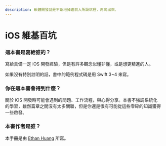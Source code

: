 ```yaml
---
description: 軟體開發就是不斷地掉進前人所設坑裡，再爬出來。
---
```


# iOS 維基百坑

### 這本書是寫給誰的？

寫給具備一定 iOS 開發經驗，但是有許多觀念似懂非懂，或是想更精進的人。

如果沒有特別註明的話，書中的範例程式碼是用 Swift 3~4 來寫。

### 你在這本書會得到什麼？

關於 iOS 開發時可能會遇到的問題、工作流程，與心得分享。本書不強調系統化的學習，雖然篇章之間沒有太多關聯，但是你還是很有可能從這些零碎的知識獲得一些啟發。

### 本書作者是誰？

本手冊是由 [Ethan Huang](https://twitter.com/ethanhuang13) 所寫。


